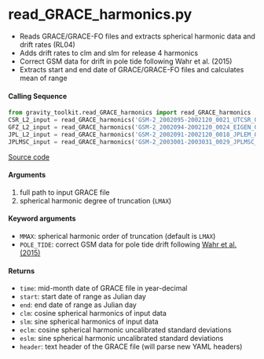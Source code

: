 read_GRACE_harmonics.py
=======================

- Reads GRACE/GRACE-FO files and extracts spherical harmonic data and drift rates (RL04)
- Adds drift rates to clm and slm for release 4 harmonics
- Correct GSM data for drift in pole tide following Wahr et al. (2015)
- Extracts start and end date of GRACE/GRACE-FO files and calculates mean of range

#### Calling Sequence
```python
from gravity_toolkit.read_GRACE_harmonics import read_GRACE_harmonics
CSR_L2_input = read_GRACE_harmonics('GSM-2_2002095-2002120_0021_UTCSR_0060_0005.gz',60)
GFZ_L2_input = read_GRACE_harmonics('GSM-2_2002094-2002120_0024_EIGEN_G---_005a.gz',90)
JPL_L2_input = read_GRACE_harmonics('GSM-2_2002091-2002120_0018_JPLEM_0001_0005.gz',60)
JPLMSC_input = read_GRACE_harmonics('GSM-2_2003001-2003031_0029_JPLMSC_0719_0005',719)
```
[Source code](https://github.com/tsutterley/read-GRACE-harmonics/blob/main/gravity_toolkit/read_GRACE_harmonics.py)

#### Arguments
1. full path to input GRACE file
2. spherical harmonic degree of truncation (`LMAX`)

#### Keyword arguments
- `MMAX`: spherical harmonic order of truncation (default is `LMAX`)
- `POLE_TIDE`: correct GSM data for pole tide drift following [Wahr et al. (2015)](https://doi.org/10.1002/2015JB011986)

#### Returns
- `time`: mid-month date of GRACE file in year-decimal
- `start`: start date of range as Julian day
- `end`: end date of range as Julian day
- `clm`: cosine spherical harmonics of input data
- `slm`: sine spherical harmonics of input data
- `eclm`: cosine spherical harmonic uncalibrated standard deviations
- `eslm`: sine spherical harmonic uncalibrated standard deviations
- `header`: text header of the GRACE file (will parse new YAML headers)
